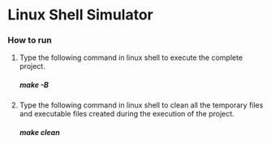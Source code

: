 <h1>Linux Shell Simulator</h1>

<h3>How to run</h3>

1. Type the following command in linux shell to execute the complete project.

   <h5>make -B</h5>
   
2. Type the following command in linux shell to clean all the temporary files and executable files created during the execution of the project.

   <h5>make clean</h5>
